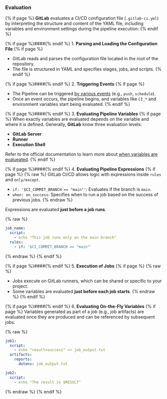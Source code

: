 ### Evaluation

{% if page %}
**GitLab** evaluates a CI/CD configuration file (`.gitlab-ci.yml`) by interpreting the structure and content of the YAML file, including variables and environment settings during the pipeline execution:
{% endif %}

{% if page %}####{% endif %} 1. **Parsing and Loading the Configuration File**
{% if page %}
- GitLab reads and parses the configuration file located in the root of the repository.
- The file is structured in YAML and specifies stages, jobs, and scripts.
{% endif %}

{% if page %}####{% endif %} 2. **Triggering Events**
{% if page %}
- The Pipeline can be triggered [by various events](https://docs.gitlab.com/ee/ci/jobs/job_rules.html#ci_pipeline_source-predefined-variable) (e.g., `push`, `schedule`).
- Once an event occurs, the pipeline begins, and variables like `CI_*` and environment variables start being evaluated.
{% endif %}

{% if page %}####{% endif %} 3. **Evaluating Pipeline Variables**
{% if page %}
When exactly variables are evaluated depends on the variable and where it is defined.
Generally, **GitLab** know three evaluation levels:

- **GitLab Server**
- **Runner**
- **Execution Shell**

Refer to the official documentation to learn more about [when variables are evalueated](https://docs.gitlab.com/ee/ci/variables/where_variables_can_be_used.html#expansion-mechanisms).
{% endif %}
  
{% if page %}####{% endif %} 4. **Evaluating Pipeline Expressions**
   {% if page %}
   {% raw %}
   GitLab CI/CD allows logic with expressions inside `rules` and `only/except`.
   
   - `if: '$CI_COMMIT_BRANCH == "main"'`: Evaluates if the branch is `main`.
   - `when: on_success`: Specifies when to run a job based on the success of previous jobs.
   {% endraw %}
   
   Expressions are evaluated **just before a job runs**.
   
   {% raw %}
   ```yaml
   job_name:
     script:
       - echo "This job runs only on the main branch"
     rules:
       - if: '$CI_COMMIT_BRANCH == "main"'
   ```
   {% endraw %}
   {% endif %}

{% if page %}####{% endif %} 5. **Execution of Jobs**
{% if page %}
{% raw %}
- Jobs execute on GitLab runners, which can be shared or specific to your project.
- Some variables are evaluated **just before each job starts**.
{% endraw %}
{% endif %}

{% if page %}####{% endif %} 6. **Evaluating On-the-Fly Variables**
{% if page %}
Variables generated as part of a job (e.g., job artifacts) are evaluated once they are produced and can be referenced by subsequent jobs.

{% raw %}
```yaml
job1:
  script:
    - echo "result=success" >> job_output.txt
  artifacts:
    reports:
      dotenv: job_output.txt

job2:
  script:
    - echo "The result is $RESULT"
```
{% endraw %}
{% endif %}

